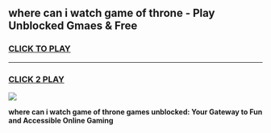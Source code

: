 
## where can i watch game of throne - Play Unblocked Gmaes & Free
<h3>
<a href="https://news.freeplayer.one?title=where_can_i_watch_game_of_throne&ref=16F">CLICK TO PLAY</a></h3>
<hr>

<h3>
<a href="https://news.freeplayer.one?title=where_can_i_watch_game_of_throne&ref=16F">CLICK 2 PLAY</a>
  
</h3>

<a href="https://news.freeplayer.one?title=where_can_i_watch_game_of_throne&ref=16F/"><img src="https://clearcache.store/games.png"></a>


**where can i watch game of throne games unblocked: Your Gateway to Fun and Accessible Online Gaming**
